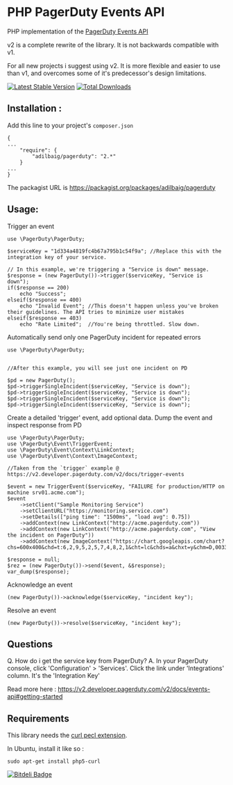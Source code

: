 PHP PagerDuty Events API
=========
PHP implementation of the [PagerDuty Events API](https://v2.developer.pagerduty.com/v2/docs/events-api)

v2 is a complete rewrite of the library. It is not backwards compatible with v1.

For all new projects i suggest using v2. It is more flexible and easier to use than v1, and overcomes some of it's predecessor's design limitations.

[![Latest Stable Version](https://poser.pugx.org/adilbaig/pagerduty/v/stable.svg)](https://packagist.org/packages/adilbaig/pagerduty) [![Total Downloads](https://poser.pugx.org/adilbaig/pagerduty/downloads.svg)](https://packagist.org/packages/adilbaig/pagerduty) 

Installation :
----
Add this line to your project's `composer.json`
````
{
...
    "require": {
        "adilbaig/pagerduty": "2.*"
    }
...
}
````

The packagist URL is https://packagist.org/packages/adilbaig/pagerduty

Usage:
----

Trigger an event
 
````
use \PagerDuty\PagerDuty;

$serviceKey = "1d334a4819fc4b67a795b1c54f9a"; //Replace this with the integration key of your service.

// In this example, we're triggering a "Service is down" message.
$response = (new PagerDuty())->trigger($serviceKey, "Service is down");
if($response == 200)
    echo "Success";
elseif($response == 400)
    echo "Invalid Event"; //This doesn't happen unless you've broken their guidelines. The API tries to minimize user mistakes
elseif($response == 403)
    echo "Rate Limited";  //You're being throttled. Slow down.
````

Automatically send only one PagerDuty incident for repeated errors

````
use \PagerDuty\PagerDuty;


//After this example, you will see just one incident on PD

$pd = new PagerDuty();
$pd->triggerSingleIncident($serviceKey, "Service is down");
$pd->triggerSingleIncident($serviceKey, "Service is down");
$pd->triggerSingleIncident($serviceKey, "Service is down");
$pd->triggerSingleIncident($serviceKey, "Service is down");

````

Create a detailed 'trigger' event, add optional data. Dump the event and inspect 
response from PD

````
use \PagerDuty\PagerDuty;
use \PagerDuty\Event\TriggerEvent;
use \PagerDuty\Event\Context\LinkContext;
use \PagerDuty\Event\Context\ImageContext;

//Taken from the `trigger` example @ https://v2.developer.pagerduty.com/v2/docs/trigger-events

$event = new TriggerEvent($serviceKey, "FAILURE for production/HTTP on machine srv01.acme.com");
$event
    ->setClient("Sample Monitoring Service")
    ->setClientURL("https://monitoring.service.com")
    ->setDetails(["ping time": "1500ms", "load avg": 0.75])
    ->addContext(new LinkContext("http://acme.pagerduty.com"))
    ->addContext(new LinkContext("http://acme.pagerduty.com", "View the incident on PagerDuty"))
    ->addContext(new ImageContext("https://chart.googleapis.com/chart?chs=600x400&chd=t:6,2,9,5,2,5,7,4,8,2,1&cht=lc&chds=a&chxt=y&chm=D,0033FF,0,0,5,1"))

$response = null;
$rez = (new PagerDuty())->send($event, &$response);
var_dump($response);
````

Acknowledge an event

````
(new PagerDuty())->acknowledge($serviceKey, "incident key");
````

Resolve an event

````
(new PagerDuty())->resolve($serviceKey, "incident key");
````

Questions
----

Q. How do i get the service key from PagerDuty?
A. In your PagerDuty console, click 'Configuration' > 'Services'. Click the link under 'Integrations' column. It's the 'Integration Key'

Read more here : https://v2.developer.pagerduty.com/v2/docs/events-api#getting-started

Requirements
----
This library needs the [curl pecl extension](https://php.net/curl).

In Ubuntu, install it like so :

    sudo apt-get install php5-curl


[![Bitdeli Badge](https://d2weczhvl823v0.cloudfront.net/adilbaig/pagerduty/trend.png)](https://bitdeli.com/free "Bitdeli Badge")

